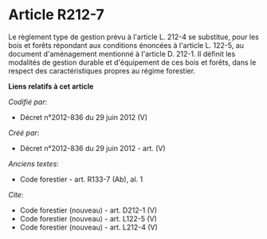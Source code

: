 # Article R212-7

Le règlement type de gestion prévu à l'article L. 212-4 se substitue, pour les bois et forêts répondant aux conditions
énoncées à l'article L. 122-5, au document d'aménagement mentionné à l'article D. 212-1. Il définit les modalités de gestion
durable et d'équipement de ces bois et forêts, dans le respect des caractéristiques propres au régime forestier.

**Liens relatifs à cet article**

_Codifié par_:

  - Décret n°2012-836 du 29 juin 2012 (V)

_Créé par_:

  - Décret n°2012-836 du 29 juin 2012 - art. (V)

_Anciens textes_:

  - Code forestier - art. R133-7 (Ab), al. 1

_Cite_:

  - Code forestier (nouveau) - art. D212-1 (V)
  - Code forestier (nouveau) - art. L122-5 (V)
  - Code forestier (nouveau) - art. L212-4 (V)
